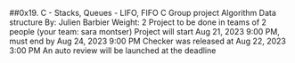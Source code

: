 ##0x19. C - Stacks, Queues - LIFO, FIFO
C
Group project
Algorithm
Data structure
 By: Julien Barbier
 Weight: 2
 Project to be done in teams of 2 people (your team: sara montser)
 Project will start Aug 21, 2023 9:00 PM, must end by Aug 24, 2023 9:00 PM
 Checker was released at Aug 22, 2023 3:00 PM
 An auto review will be launched at the deadline
